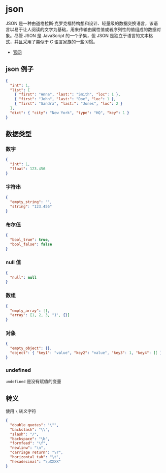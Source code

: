# json

JSON 是一种由道格拉斯·克罗克福特构想和设计、轻量级的数据交换语言，该语言以易于让人阅读的文字为基础，用来传输由属性值或者序列性的值组成的数据对象。尽管 JSON 是 JavaScript 的一个子集，但 JSON 是独立于语言的文本格式，并且采用了类似于 C 语言家族的一些习惯。

- [官网](https://www.json.org/json-en.html)

## json 例子

```json
{
  "int": 1,
  "list": [
    { "first": "Anna", "last:": "Smith", "loc": 1 },
    { "first": "John", "last:": "Doe", "loc": 1 },
    { "first": "Sandra", "last:": "Jones", "loc": 2 }
  ],
  "dict": { "city": "New York", "type": "HQ", "key": 1 }
}
```

## 数据类型

### 数字

```json
{
  "int": 1,
  "float": 123.456
}
```

### 字符串

```json
{
  "empty_string": "",
  "string": "123.456"
}
```

### 布尔值

```json
{
  "bool_true": true,
  "bool_false": false
}
```

### null 值

```json
{
  "null": null
}
```

### 数组

```json
{
  "empty_array": [],
  "array": [1, 2, 3, "1", {}]
}
```

### 对象

```json
{
  "empty_object": {},
  "object": { "­key­1": "value", "­key­2": "value", "key3": 1, "key4": [] }
}
```

### undefined

`undefined` 是没有赋值的变量

## 转义

使用 `\` 转义字符

```json
{
  "double quotes": "\"",
  "backslash": "\\",
  "slash": "/",
  "backspace": "\b",
  "formfeed": "\f",
  "newlinw": "\n",
  "carriage return": "\r",
  "horizontal tab": "\t",
  "hexade­cimal": "\uXXXX"
}
```
